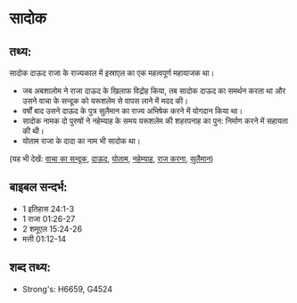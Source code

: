 # सादोक #

## तथ्य: ##

सादोक दाऊद राजा के राज्यकाल में इस्राएल का एक महत्वपूर्ण महायाजक था।

* जब अबशालोम ने राजा दाऊद के खिलाफ विद्रोह किया, तब सादोक दाऊद का समर्थन करता था और उसने वाचा के सन्दूक को यरूशलेम से  वापस लाने में मदद की।
* वर्षों बाद उसने दाऊद के पुत्र सुलैमान का राज्य अभिषेक करने में योगदान किया था।
* सादोक नामक दो पुरुषों ने नहेम्याह के समय यरूशलेम की शहरपनाह का पुन: निर्माण करने में सहायता की थी।
* योताम राजा के दादा का नाम भी सादोक था।

(यह भी देखें: [वाचा का सन्दूक](../arkofthecovenant.md), [दाऊद](../david.md), [योताम](../jotham.md), [नहेम्याह](../nehemiah.md), [राज करना](../reign.md), [सुलैमान](../solomon.md))

## बाइबल सन्दर्भ: ##

* 1 इतिहास 24:1-3
* 1 राजा 01:26-27
* 2 शमूएल 15:24-26
* मत्ती 01:12-14

## शब्द तथ्य: ##

* Strong's: H6659, G4524
